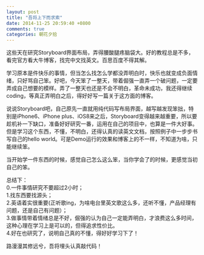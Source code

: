 ```yaml
---
layout: post
title: "吾将上下而求索"
date: 2014-11-25 20:59:40 +0800
comments: true
categories: 朝花夕拾
---
```


这些天在研究Storyboard界面布局，弄得腰酸腿疼脑袋大。好的教程总是不多，看完官方看大牛博客，找完中文找英文。百思百度不得其解。  

学习原本是件快乐的事情，但当怎么找怎么学都没弄明白时，快乐也就变成负面情绪，只好骂自己笨。好吧，今天笨了一整天，带着倔强一直弄一个破问题，一定要弄成自己想要的模样。弄了一整天也还是不会不明白，革命未成功，我还得继续coding，等真正弄明白之后，得好好写一篇关于这方面的博客。  

说说Storyboard吧，自己原先一直就用纯代码写布局界面，越写越发现笨拙，特别是iPhone6、iPhone plus、iOS8来之后，Storyboard变得越来越重要，所以要趁机补一下缺口，准备好好研究一番，运用在自己的项目中，也算是一件大好事。但是学习这个东西，不懂，不明白，还得认真的读英文文档，按照例子中一步步书写自己的hello world。可是Demo运行的效果和博客上的不一样，不知道为啥，只能继续笨。  

当开始学一件东西的时候，感觉自己怎么这么笨，当你学会了的时候，更感觉当初自己的笨。  

总结下：  
0.一件事情研究不要超过2小时；  
1.找东西要找源头；  
2.英语着实很重要(正听歌ing，为啥电台里英文歌这么多，还听不懂，产品经理有问题，还是自己有问题）；  
3.做事情带着情绪总是不好，倔强的认为自己一定能弄明白，才浪费这么多时间，这种心理在学习上是可以的，但得追求性价比。  
4.好在也研究了，说明自己真的不懂，得好好学习下了！  

路漫漫其修远兮，吾将埋头认真敲代码！  
